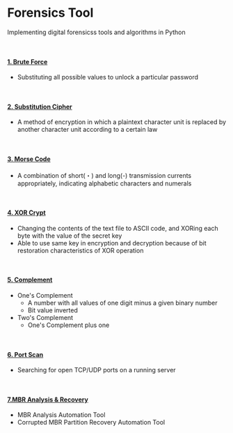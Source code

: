 # Forensics Tool
Implementing digital forensicss tools and algorithms in Python

<br>

#### [1. Brute Force](https://github.com/by-roj/20_Forensics-Tool/tree/master/BruteForce)

- Substituting all possible values to unlock a particular password

<br>

#### [2. Substitution Cipher](https://github.com/by-roj/20_Forensics-Tool/tree/master/SubstitutionCipher)

- A method of encryption in which a plaintext character unit is replaced by another character unit according to a certain law

<br>

#### [3. Morse Code](https://github.com/by-roj/20_Forensics-Tool/tree/master/MorseCode)

-  A combination of short(・) and long(-) transmission currents appropriately, indicating alphabetic characters and numerals

<br>

#### [4. XOR Crypt](https://github.com/by-roj/20_Forensics-Tool/tree/master/XOR)

- Changing the contents of the text file to ASCII code, and XORing each byte with the value of the secret key
- Able to use same key in encryption and decryption because of bit restoration characteristics of XOR operation

<br>

#### [5. Complement](https://github.com/by-roj/20_Forensics-Tool/tree/master/Complement)

- One's Complement
  - A number with all values of one digit minus a given binary number
  - Bit value inverted
- Two's Complement
  - One's Complement plus one

<br>

#### [6. Port Scan](https://github.com/by-roj/20_Forensics-Tool/tree/master/PortScan)

- Searching for open TCP/UDP ports on a running server

<br>

#### [7.MBR Analysis & Recovery](https://github.com/by-roj/20_Forensics-Tool/tree/master/MBR%20Analysis%26Recovery)

- MBR Analysis Automation Tool
- Corrupted MBR Partition Recovery Automation Tool



